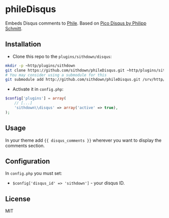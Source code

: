 phileDisqus
===========

Embeds Disqus comments to [Phile](http://philecms.github.io/Phile).
Based on [Pico Disqus by Philipp Schmitt](https://github.com/pschmitt/pico_disqus).


## Installation

* Clone this repo to the `plugins/sithdown/disqus`:

```bash
mkdir -p ~http/plugins/sithdown
git clone https://github.com/sithdown/phileDisqus.git ~http/plugins/sithdown/disqus
# You may consider using a submodule for this
git submodule add http://github.com/sithdown/phileDisqus.git /srv/http/plugins/sithdown/disqus
```

* Activate it in `config.php`:

```php
$config['plugins'] = array(
    // [...]
    'sithdown\\disqus' => array('active' => true),
);
```


## Usage

In your theme add `{{ disqus_comments }}` wherever you want to display the comments section.

## Configuration

In `config.php` you must set:

* `$config['disqus_id' => 'sithdown']` - your disqus ID.

## License

MIT
